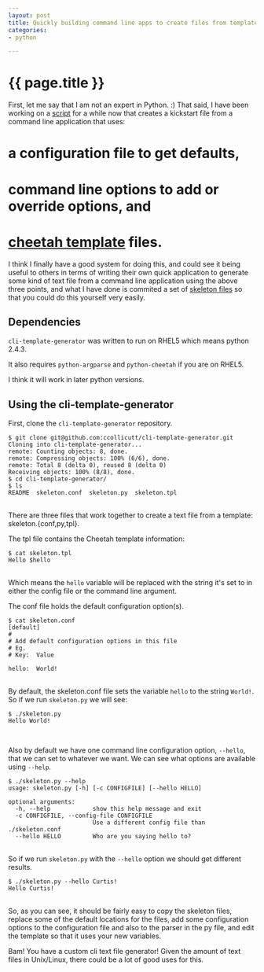 ```yaml
---
layout: post
title: Quickly building command line apps to create files from templates in python 
categories:
- python

---
```


# {{ page.title }} 

First, let me say that I am not an expert in Python. :) That said, I have been working on a [script](http://github.com/ccollicutt/kicker) for a while now that creates a kickstart file from a command line application that uses:

# a configuration file to get defaults,
# command line options to add or override options, and
# [cheetah template](http://www.cheetahtemplate.org/) files.

I think I finally have a good system for doing this, and could see it being useful to others in terms of writing their own quick application to generate some kind of text file from a command line application using the above three points, and what I have done is commited a set of [skeleton files](https://github.com/ccollicutt/cli-template-generator) so that you could do this yourself very easily.

## Dependencies

`cli-template-generator` was written to run on RHEL5 which means python 2.4.3.

It also requires `python-argparse` and `python-cheetah` if you are on RHEL5.

I think it will work in later python versions.

## Using the cli-template-generator

First, clone the `cli-template-generator` repository.

<pre>
<code>$ git clone git@github.com:ccollicutt/cli-template-generator.git
Cloning into cli-template-generator...
remote: Counting objects: 8, done.
remote: Compressing objects: 100% (6/6), done.
remote: Total 8 (delta 0), reused 8 (delta 0)
Receiving objects: 100% (8/8), done.
$ cd cli-template-generator/
$ ls
README  skeleton.conf  skeleton.py  skeleton.tpl
</code>
</pre>

There are three files that work together to create a text file from a template: skeleton.{conf,py,tpl}.

The tpl file contains the Cheetah template information:

<pre>
<code>$ cat skeleton.tpl 
Hello $hello 
</code>
</pre>

Which means the `hello` variable will be replaced with the string it's set to in either the config file or the command line argument.

The conf file holds the default configuration option(s).

<pre>
<code>$ cat skeleton.conf 
[default]
#
# Add default configuration options in this file
# Eg.
# Key:	Value

hello:	World!
</code>
</pre>

By default, the skeleton.conf file sets the variable `hello` to the string `World!`. So if we run `skeleton.py` we will see:

<pre>
<code>$ ./skeleton.py 
Hello World! 

</code>
</pre>

Also by default we have one command line configuration option, `--hello`, that we can set to whatever we want. We can see what options are available using `--help`.

<pre>
<code>$ ./skeleton.py --help
usage: skeleton.py [-h] [-c CONFIGFILE] [--hello HELLO]

optional arguments:
  -h, --help            show this help message and exit
  -c CONFIGFILE, --config-file CONFIGFILE
                        Use a different config file than ./skeleton.conf
  --hello HELLO         Who are you saying hello to?
</code>
</pre>

So if we run `skeleton.py` with the `--hello` option we should get different results.

<pre>
<code>$ ./skeleton.py --hello Curtis!
Hello Curtis! 
</code>
</pre>

So, as you can see, it should be fairly easy to copy the skeleton files, replace some of the default locations for the files, add some configuration options to the configuration file and also to the parser in the py file, and edit the template so that it uses your new variables.

Bam! You have a custom cli text file generator! Given the amount of text files in Unix/Linux, there could be a lot of good uses for this.
